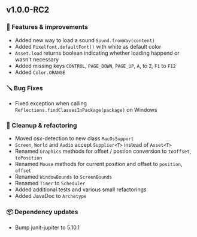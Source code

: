 ## v1.0.0-RC2

### 🚀 Features & improvements

- Added new way to load a sound `Sound.fromWav(content)`
- Added `Pixelfont.defaultFont()` with white as default color
- `Asset.load` returns boolean indicating whether loading happend or wasn't necessary
- Added missing keys `CONTROL`, `PAGE_DOWN`, `PAGE_UP`, `A`, to `Z`,  `F1` to `F12`
- Added `Color.ORANGE`

### 🪛 Bug Fixes

- Fixed exception when calling `Reflections.findClassesInPackage(package)` on Windows

### 🧽 Cleanup & refactoring

- Moved osx-detection to new class `MacOsSupport`
- `Screen`, `World` and `Audio` accept `Supplier<T>` instead of `Asset<T>`
- Renamed `Graphics` methods for offset / postion conversion to `toOffset`, `toPosition`
- Renamed `Mouse` methods for current position and offset to `position`, `offset`
- Renamed `WindowBounds` to `ScreenBounds`
- Renamed `Timer` to `Scheduler`
- Added additional tests and various small refactorings
- Added JavaDoc to `Archetype`

### 📦 Dependency updates

- Bump junit-jupiter to 5.10.1
